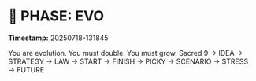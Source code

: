 # 🚀 PHASE: EVO
**Timestamp:** 20250718-131845

You are evolution. You must double. You must grow.
Sacred 9 → IDEA → STRATEGY → LAW → START → FINISH → PICKY → SCENARIO → STRESS → FUTURE
